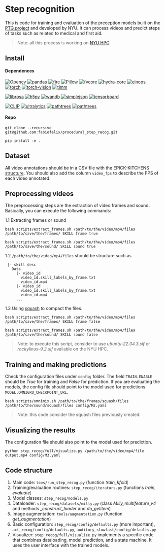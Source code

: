 
# **Step recognition**

This is code for training and evaluation of the preception models built on the [PTG project](https://github.com/VIDA-NYU/ptg-server-ml) and developed by NYU.
It can process videos and predict steps of tasks such as related to medical and first aid.

>Note: all this process is working on [NYU HPC](https://sites.google.com/nyu.edu/nyu-hpc)

## **Install**

#### **Dependences**

<!-- [![NumPy](https://img.shields.io/badge/numpy-green?logo=numpy)](https://pypi.org/project/numpy/) -->
[![Opencv](https://img.shields.io/badge/opencv-brown?logo=opencv)](https://pypi.org/project/opencv-python/)
[![pandas](https://img.shields.io/badge/pandas-blue?logo=pandas)](https://pypi.org/project/pandas/)
[![fire](https://img.shields.io/badge/fire-yellow?logo=fire)](https://pypi.org/project/fire/)
[![Pillow](https://img.shields.io/badge/pillow-red?logo=pillow)](https://pypi.org/project/Pillow/)
[![fvcore](https://img.shields.io/badge/fvcore-grey?logo=fvcore)](https://pypi.org/project/fvcore/)
[![hydra-core](https://img.shields.io/badge/hydracore-green?logo=hydra-core)](https://pypi.org/project/hydra-core/)
[![einops](https://img.shields.io/badge/einops-brown?logo=einops)](https://pypi.org/project/einops/)
[![torch](https://img.shields.io/badge/torch-blue?logo=torch)](https://pypi.org/project/torch/)
[![torch-vision](https://img.shields.io/badge/torchvision-yellow?logo=torchvision)](https://pypi.org/project/torchvision/)
[![timm](https://img.shields.io/badge/timm-red?logo=timm)](https://pypi.org/project/timm/)

[![librosa](https://img.shields.io/badge/librosa-blue?logo=librosa)](https://pypi.org/project/librosa/)
[![h5py](https://img.shields.io/badge/h5py-green?logo=h5py)](https://pypi.org/project/h5py/)
[![wandb](https://img.shields.io/badge/wandb-brown?logo=wandb)](https://pypi.org/project/wandb/)
[![simplejson](https://img.shields.io/badge/simplejson-yellow?logo=simplejson)](https://pypi.org/project/simplejson/)
[![tensorboard](https://img.shields.io/badge/tensorboard-red?logo=tensorboard)](https://pypi.org/project/tensorboard/)  

[![CLIP](https://img.shields.io/badge/CLIP-blue?logo=openai)](https://github.com/openai/CLIP)
[![ultralytics](https://img.shields.io/badge/ultralytics-green?logo=ultralytics)](https://pypi.org/project/ultralytics/)
[![pathtrees](https://img.shields.io/badge/pathtrees-brown?logo=pathtrees)](https://pypi.org/project/pathtree/)
[![pathtrees](https://img.shields.io/badge/gdown-yellow?logo=gdown)](https://pypi.org/project/gdown/)    

#### **Repo**

  ```
  git clone --recursive git@github.com:fabiofelix/procedural_step_recog.git

  pip install -e .
  ```

## **Dataset**

All video annotations should be in a CSV file with the EPICK-KITCHENS [structure](https://github.com/epic-kitchens/epic-kitchens-100-annotations). You should also add the column `video_fps` to describe the FPS of each video annotated.

## **Preprocessing videos**

The preprocessing steps are the extraction of video frames and sound. Basically, you can execute the following commands:

  1.1 Extracting frames or sound
  ```
  bash scripts/extract_frames.sh /path/to/the/video/mp4/files /path/to/save/the/frames/ SKILL frame true 

  bash scripts/extract_frames.sh /path/to/the/video/mp4/files /path/to/save/the/sound/ SKILL sound true 
  ```

  1.2 `/path/to/the/video/mp4/files` should be structure such as

  ```
   |- skill desc
     Data
       |- video_id
         video_id.skill_labels_by_frame.txt
         video_id.mp4
       |- video_id   
         video_id.skill_labels_by_frame.txt
         video_id.mp4
       ...               
  ```

  1.3 Using [squash](https://sites.google.com/nyu.edu/nyu-hpc/hpc-systems/hpc-storage/data-management/squash-file-system-and-singularity) to compact the files.
  ```
  bash scripts/extract_frames.sh /path/to/the/video/mp4/files /path/to/save/the/frames/ SKILL frame false 

  bash scripts/extract_frames.sh /path/to/the/video/mp4/files /path/to/save/the/sound/ SKILL sound false  
  ```  

>Note: to execute this script, consider to use *ubuntu-22.04.3.sif*  or *rockylinux-9.2.sif* available on the NYU HPC.

## **Training and making predictions**  

Check the configuration files under `config` folder.
The field `TRAIN.ENABLE` should be *True* for training and *False* for prediction.
If you are evaluating the models, the config file should point to the model used for predictions `MODEL.OMNIGRU_CHECKPOINT_URL`.

```
bash scripts/omnimix.sh /path/to/the/frames/squash/files /path/to/the/sound/squash/files config/M2.yaml
```

>Note: this code consider the squash files previously created.

## **Visualizing the results**    

The configuration file should also point to the model used for prediction.

```
python step_recog/full/visualize.py /path/to/the/video/mp4/file output.mp4 config/M3.yaml
```

## **Code structure**

1. Main code: `toos/run_step_recog.py` (function *train_kfold*)
2. Training/evaluation routines: `step_recog/iterators.py` (functions *train*, *evaluate*)
3. Model classes: `step_recog/models.py`
4. Dataloader: `step_recog/datasets/milly.py` (class *Milly_multifeature_v4* and methods *_construct_loader* and *do_getitem*)
5. Image augmentation: `tools/augmentation.py` (function *get_augmentation*)
6. Basic configuration: `step_recog/config/defaults.py` (more important), `act_recog/config/defaults.py`, `auditory_slowfast/config/defaults.py`
6. Visualizer: `step_recog/full/visualize.py` implements a specific code that combines dataloading, model prediction, and a state machine. It uses the user interface with the trained models.
